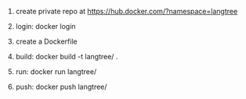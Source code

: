 1. create private repo <repo-name> at https://hub.docker.com/?namespace=langtree

2. login: docker login

3. create a Dockerfile

4. build: docker build -t langtree/<repo-name> .

5. run: docker run langtree/<repo-name>

6. push: docker push langtree/<reponame>
